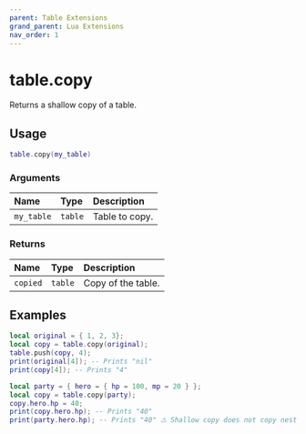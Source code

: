 ```yaml
---
parent: Table Extensions
grand_parent: Lua Extensions
nav_order: 1
---
```


# table.copy

Returns a shallow copy of a table.

## Usage

```lua
table.copy(my_table)
```

### Arguments

| Name       | Type    | Description    |
| :--------- | :------ | :------------- |
| `my_table` | `table` | Table to copy. |

### Returns

| Name     | Type    | Description        |
| :------- | :------ | :----------------- |
| `copied` | `table` | Copy of the table. |

## Examples

```lua
local original = { 1, 2, 3};
local copy = table.copy(original);
table.push(copy, 4);
print(original[4]); -- Prints "nil"
print(copy[4]); -- Prints "4"
```

```lua
local party = { hero = { hp = 100, mp = 20 } };
local copy = table.copy(party);
copy.hero.hp = 40;
print(copy.hero.hp); -- Prints "40"
print(party.hero.hp); -- Prints "40" ⚠ Shallow copy does not copy nested tables!
```

